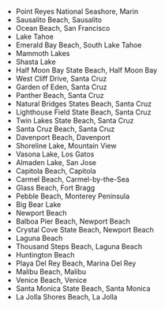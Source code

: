 * Point Reyes National Seashore, Marin
* Sausalito Beach, Sausalito
* Ocean Beach, San Francisco
* Lake Tahoe
* Emerald Bay Beach, South Lake Tahoe
* Mammoth Lakes
* Shasta Lake
* Half Moon Bay State Beach, Half Moon Bay
* West Cliff Drive, Santa Cruz
* Garden of Eden, Santa Cruz
* Panther Beach, Santa Cruz
* Natural Bridges States Beach, Santa Cruz
* Lighthouse Field State Beach, Santa Cruz 
* Twin Lakes State Beach, Santa Cruz
* Santa Cruz Beach, Santa Cruz
* Davenport Beach, Davenport
* Shoreline Lake, Mountain View
* Vasona Lake, Los Gatos
* Almaden Lake, San Jose
* Capitola Beach, Capitola
* Carmel Beach, Carmel-by-the-Sea
* Glass Beach, Fort Bragg
* Pebble Beach, Monterey Peninsula
* Big Bear Lake
* Newport Beach
* Balboa Pier Beach, Newport Beach
* Crystal Cove State Beach, Newport Beach
* Laguna Beach
* Thousand Steps Beach, Laguna Beach
* Huntington Beach
* Playa Del Rey Beach, Marina Del Rey
* Malibu Beach, Malibu
* Venice Beach, Venice
* Santa Monica State Beach, Santa Monica
* La Jolla Shores Beach, La Jolla
